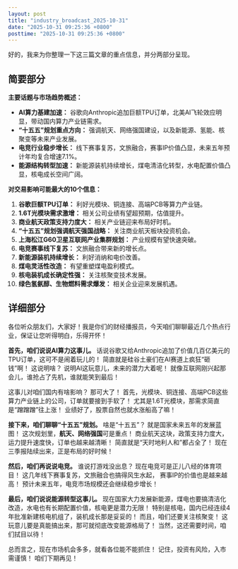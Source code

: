 ```yaml
---
layout: post
title: "industry_broadcast_2025-10-31"
date: "2025-10-31 09:25:36 +0800"
posttime: "2025-10-31 09:25:36 +0800"
---
```


好的，我来为你整理一下这三篇文章的重点信息，并分两部分呈现。

## 简要部分

**主要话题与市场趋势概述：**

*   **AI算力基建加速：** 谷歌向Anthropic追加巨额TPU订单，北美AI飞轮效应明显，带动国内算力产业链需求。
*   **“十五五”规划重点方向：** 强调航天、网络强国建设，以及新能源、氢能、核聚变等未来产业发展。
*   **电竞行业稳步增长：** 线下赛事复苏，文旅融合，赛事IP价值凸显，未来五年预计年均复合增速7.1%。
*   **能源结构转型加速：** 新能源装机持续增长，煤电清洁化转型，水电配置价值凸显，核电成长空间广阔。

**对交易影响可能最大的10个信息：**

1.  **谷歌巨额TPU订单：** 利好光模块、铜连接、高端PCB等算力产业链。
2.  **1.6T光模块需求激增：** 相关公司业绩有望超预期，估值提升。
3.  **商业航天政策支持力度大：** 相关产业链迎来布局好时机。
4.  **“十五五”规划强调航天强国战略：** 关注商业航天板块投资机会。
5.  **上海松江G60卫星互联网产业集群规划：** 产业规模有望快速突破。
6.  **电竞赛事线下复苏：** 文旅融合带来新的增长点。
7.  **新能源装机持续增长：** 利好消纳和电价改善。
8.  **煤电灵活性改造：** 有望重塑煤电盈利模式。
9.  **核电装机成长确定性强：** 关注核聚变技术发展。
10. **绿色氢氨醇、生物燃料需求爆发：** 相关企业迎来发展机遇。

## 详细部分

各位听众朋友们，大家好！我是你们的财经播报员，今天咱们聊聊最近几个热点行业，保证让您听得明白，乐得开怀！

**首先，咱们说说AI算力这事儿。** 话说谷歌又给Anthropic追加了价值几百亿美元的TPU订单，这可不是闹着玩儿的！ 简直就是硅谷土豪们在AI赛道上疯狂“砸钱”啊！ 这说明啥？ 说明AI这玩意儿，未来的潜力大着呢！ 就像互联网刚兴起那会儿，谁抢占了先机，谁就能笑到最后！

这事儿对咱们国内有啥影响？ 那可大了！ 首先，光模块、铜连接、高端PCB这些算力产业链上的公司，订单就要接到手软了！ 尤其是1.6T光模块，那需求简直是“蹭蹭蹭”往上涨！ 业绩好了，股票自然也就水涨船高了嘛！

**接下来，咱们聊聊“十五五”规划。** 啥是“十五五”？ 就是国家未来五年的发展蓝图！ 这次规划里，**航天、网络强国**可是重点！ 商业航天这块，政策支持力度大，运力提升速度快，订单也越来越清晰！ 简直就是“天时地利人和”都占全了！ 现在三季报陆续出来，正是布局的好时候！

**然后，咱们再说说电竞。** 谁说打游戏没出息？ 现在电竞可是正儿八经的体育项目！ 这几年线下赛事复苏，文旅融合也搞得风生水起， 赛事IP的价值也是越来越高！ 预计未来五年，电竞市场规模还会继续稳步增长！

**最后，咱们说说能源转型这事儿。** 现在国家大力发展新能源，煤电也要搞清洁化改造，水电也有长期配置价值，核电更是潜力无限！ 特别是核电，国内已经连续4年批准新建核电机组了，装机成长那是妥妥的！ 而且，咱们还要关注核聚变！ 这玩意儿要是真能搞出来，那可就彻底改变能源格局了！ 当然，这还需要时间，咱们拭目以待！

总而言之，现在市场机会多多，就看各位能不能抓住！ 记住，投资有风险，入市需谨慎！ 咱们下期再见！